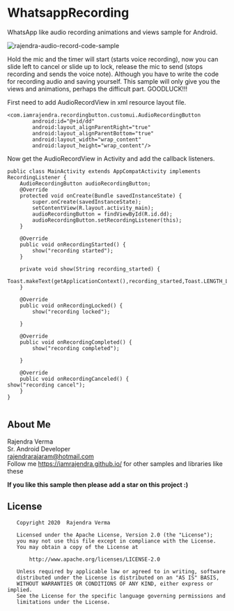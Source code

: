 # WhatsappRecording
WhatsApp like audio recording animations and views sample for Android.  

![rajendra-audio-record-code-sample](https://user-images.githubusercontent.com/24667361/49446780-f4751a80-f7fa-11e8-87cd-a6e2999fa841.gif)


Hold the mic and the timer will start (starts voice recording), now you can slide left to cancel or slide up to lock, release the mic to send (stops recording and sends the voice note). Although you have to write the code for recording audio and saving yourself. This sample will only give you the views and animations, perhaps the difficult part. 
GOODLUCK!!!

First need to add AudioRecordView in xml resource layout file.

```
<com.iamrajendra.recordingbutton.customui.AudioRecordingButton
        android:id="@+id/dd"
        android:layout_alignParentRight="true"
        android:layout_alignParentBottom="true"
        android:layout_width="wrap_content"
        android:layout_height="wrap_content"/>
```

Now get the AudioRecordView in Activity and add the callback listeners.

```
public class MainActivity extends AppCompatActivity implements RecordingListener {
    AudioRecordingButton audioRecordingButton;
    @Override
    protected void onCreate(Bundle savedInstanceState) {
        super.onCreate(savedInstanceState);
        setContentView(R.layout.activity_main);
        audioRecordingButton = findViewById(R.id.dd);
        audioRecordingButton.setRecordingListener(this);
    }

    @Override
    public void onRecordingStarted() {
        show("recording started");
    }

    private void show(String recording_started) {
        Toast.makeText(getApplicationContext(),recording_started,Toast.LENGTH_LONG).show();
    }

    @Override
    public void onRecordingLocked() {
        show("recording locked");

    }

    @Override
    public void onRecordingCompleted() {
        show("recording completed");

    }

    @Override
    public void onRecordingCanceled() {
show("recording cancel");
    }
}


```



## About Me
Rajendra Verma<br />
Sr. Android Developer<br />
rajendrarajaram@hotmail.com<br />
Follow me https://iamrajendra.github.io/ for other samples and libraries like these

**If you like this sample then please add a star on this project :)**


## License
```
   Copyright 2020  Rajendra Verma

   Licensed under the Apache License, Version 2.0 (the "License");
   you may not use this file except in compliance with the License.
   You may obtain a copy of the License at

       http://www.apache.org/licenses/LICENSE-2.0

   Unless required by applicable law or agreed to in writing, software
   distributed under the License is distributed on an "AS IS" BASIS,
   WITHOUT WARRANTIES OR CONDITIONS OF ANY KIND, either express or implied.
   See the License for the specific language governing permissions and
   limitations under the License.
```
